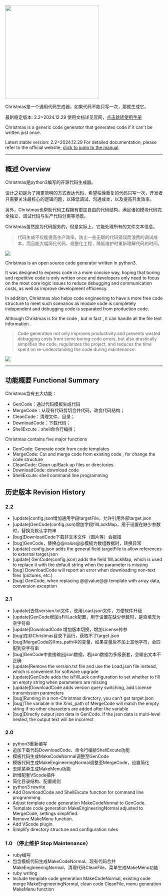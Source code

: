 <img src="Test/logo.png" width="300"/>

Christmas是一个通用代码生成器，如果代码不能只写一次，那就生成它。

最新稳定版本: 2.2=2024.12.29
使用文档详见官网，[点击跳转使用手册](https://stoprefactoring.com/#content@content#framework/christmas/)

Christmas is a generic code generator that generates code if it can't be written just once.

Latest stable version: 2.2=2024.12.29
For detailed documentation, please refer to the official website, [click to jump to the manual](https://stoprefactoring.com/#content@content#framework/christmas/).

---

## 概述 Overview

Christmas是python3编写的开源代码生成器。

设计之初是为了用更简明的方式表达代码，希望枯燥重复的代码只写一次，开发者只需要关注最核心的逻辑问题，以降低调试、沟通成本，以及提高开发效率。

另外，Christmas也帮助代码工程拥有更加自由的代码结构，满足诸如模块代码完全独立、调试代码与生产代码分离等场景。

Christmas虽然是为代码服务的，但是实际上，它能处理所有的文件文本信息。

> 代码生成不仅能提高生产效率，防止一些无聊的代码错误而浪费的调试成本，而且能大幅简化代码，规整化工程，降低维护时重新理解代码的时间。

![](test/overview.png)

Christmas is an open source code generator written in python3.

It was designed to express code in a more concise way, hoping that boring and repetitive code is only written once and developers only need to focus on the most core logic issues to reduce debugging and communication costs, as well as improve development efficiency.

In addition, Christmas also helps code engineering to have a more free code structure to meet such scenarios as module code is completely independent and debugging code is separated from production code.

Although Christmas is for the code , but in fact , it can handle all the file text information .

> Code generation not only improves productivity and prevents wasted debugging costs from some boring code errors, but also drastically simplifies the code, regularizes the project, and reduces the time spent on re-understanding the code during maintenance.

![](test/en-overview.png)

---

## 功能概要 Functional Summary

Christmas含有五大功能：

- GenCode：通过代码模板生成代码
- MergeCode：从现有代码剪切合并代码，改变代码结构；
- CleanCode：清理文件、目录；
- DownloadCode：下载代码；
- ShellExcute：shell命令行编排；

Christmas contains five major functions

- GenCode: Generate code from code templates
- MergeCode: Cut and merge code from existing code , for change the code structure
- CleanCode: Clean up/Back up files or directories
- DownloadCode: download code
- ShellExcute: shell command line programming

## 历史版本 Revision History

### 2.2
- [update]config.json增加通用字段targetFile，允许引用外部target.json
- [update]GenCode(config.json)增加字段fillLackMap，用于设置在缺少参数时，替换为默认字符串
- [bug]DownloadCode下载非文本文件（图片等）会报错
- [bug]GenCode，替换@@value@@模板为数组数据时，转换异常
- [update] config.json adds the general field targetFile to allow references to external target.json
- [update] GenCode(config.json) adds the field fillLackMap, which is used to replace it with the default string when the parameter is missing
- [bug] DownloadCode will report an error when downloading non-text files (pictures, etc.)
- [bug] GenCode, when replacing @@value@@ template with array data, conversion exception

### 2.1

- [update]去除version.txt文件，改用Load.json文件，方便软件升级
- [update]GenCode增加isFillLack配置，用于设置在缺少参数时，是否填充为空字符串
- [update]DownloadCode 增加版本切换，增加License传参
- [bug]在非Christmas目录下运行，获取不了target.json
- [bug]MergeCode的Xms_path中的变量，如果变量后不加上其他字符，会匹配到空字符串
- [bug]GenCode中直接输出json数据，若json数据为多级嵌套，会输出文本不正确
- [update]Remove the version.txt file and use the Load.json file instead, which is convenient for software upgrade
- [update]GenCode adds the isFillLack configuration to set whether to fill an empty string when parameters are missing
- [update]DownloadCode adds version query switching, add License transmission parameters
- [bug]Running in a non-Christmas directory, you can't get target.json
- [bug]The variable in the Xms_path of MergeCode will match the empty string if no other characters are added after the variable
- [bug]Directly output json data in GenCode. If the json data is multi-level nested, the output text will be incorrect

### 2.0

- python3重新编写
- 追加下载代码DownloadCode、命令行编排ShellExcute功能
- 模板代码生成MakeCodeNormal调整至GenCode
- 模板代码生成MakeEngineeringNormal调整至MergeCode，设置简化
- 去除菜单生成MakeMenu功能
- 新增配套VScode插件
- 简化目录结构、配置规则
- python3 rewrite
- Add DownloadCode and ShellExcute function for command line programming.
- Adjust template code generation MakeCodeNormal to GenCode.
- Template code generation MakeEngineeringNormal adjusted to MergeCode, settings simplified.
- Remove MakeMenu function.
- Add VScode plugin.
- Simplify directory structure and configuration rules

### 1.0 （停止维护 Stop Maintenance）

- ruby编写
- 包含模板代码生成MakeCodeNormal、现有代码合并MakeEngineeringNormal、清理代码CleanFile、菜单生成MakeMenu功能
- ruby writing
- Include template code generation MakeCodeNormal, existing code merge MakeEngineeringNormal, clean code CleanFile, menu generation MakeMenu function
